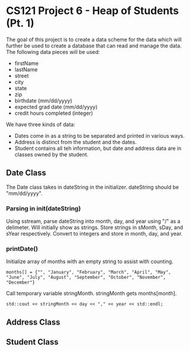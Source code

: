# CS121 Project 6 - Heap of Students (Pt. 1)

The goal of this project is to create a data scheme for the data which will further be used to create a database that can read and manage the data. The following data pieces will be used:

- firstName
- lastName
- street
- city
- state
- zip
- birthdate (mm/dd/yyyy)
- expected grad date (mm/dd/yyyy)
- credit hours completed (integer)

We have three kinds of data:

- Dates come in as a string to be separated and printed in various ways.
- Address is distinct from the student and the dates.
- Student contains all teh information, but date and address data are in classes owned by the student. 

## Date Class

The Date class takes in dateString in the initializer. dateString should be "mm/dd/yyyy".

### Parsing in init(dateString)
Using sstream, parse dateString into month, day, and year using "/" as a delimeter. Will initially show as strings. Store strings in sMonth, sDay, and sYear respectively. Convert to integers and store in month, day, and year. 
### printDate()

Initialize array of months with an empty string to assist with counting.  

```
months[] = {"", "January", "February", "March", "April", "May", "June", "July", "August", "September", "October", "November", "December"}

```

Call temporary variable stringMonth. stringMonth gets months[month].

```
std::cout << stringMonth << day << "," << year << std::endl;

```
## Address Class

## Student Class
